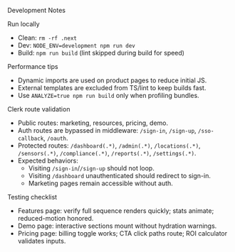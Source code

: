 Development Notes

Run locally
- Clean: `rm -rf .next`
- Dev: `NODE_ENV=development npm run dev`
- Build: `npm run build` (lint skipped during build for speed)

Performance tips
- Dynamic imports are used on product pages to reduce initial JS.
- External templates are excluded from TS/lint to keep builds fast.
- Use `ANALYZE=true npm run build` only when profiling bundles.

Clerk route validation
- Public routes: marketing, resources, pricing, demo.
- Auth routes are bypassed in middleware: `/sign-in`, `/sign-up`, `/sso-callback`, `/oauth`.
- Protected routes: `/dashboard(.*)`, `/admin(.*)`, `/locations(.*)`, `/sensors(.*)`, `/compliance(.*)`, `/reports(.*)`, `/settings(.*)`.
- Expected behaviors:
  - Visiting `/sign-in`/`/sign-up` should not loop.
  - Visiting `/dashboard` unauthenticated should redirect to sign-in.
  - Marketing pages remain accessible without auth.

Testing checklist
- Features page: verify full sequence renders quickly; stats animate; reduced-motion honored.
- Demo page: interactive sections mount without hydration warnings.
- Pricing page: billing toggle works; CTA click paths route; ROI calculator validates inputs.

